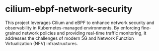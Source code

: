 # cilium-ebpf-network-security

This project leverages Cilium and eBPF to enhance network security and observability in Kubernetes-managed environments. By enforcing fine-grained network policies and providing real-time traffic monitoring, it addresses the challenges of modern 5G and Network Function Virtualization (NFV) infrastructures.
